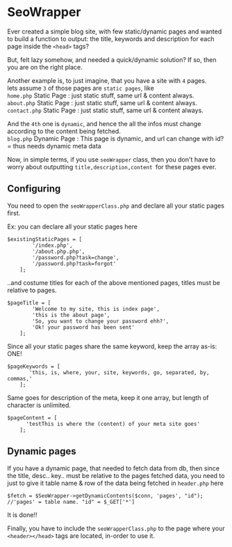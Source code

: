 SeoWrapper
===========================

Ever created a simple blog site, with few static/dynamic pages and wanted to build a function to output:
the title, keywords and description for each page inside the `<head>` tags?
	
But, felt lazy somehow, and needed a quick/dynamic solution? If so, then you are on the right place. 


Another example is, to just imagine, that you have a site with `4` pages.     
lets assume `3` of those pages are `static pages`, like    
        `home.php`  Static Page : just static stuff, same url & content always.    
        `about.php`  Static Page : just static stuff, same url & content always.     
        `contact.php`  Static Page : just static stuff, same url & content always.     
        
And the `4th` one is `dynamic`, and hence the all the infos must change according to the content being fetched.     
        `blog.php` Dynamic Page : This page is dynamic, and url can change with id?= thus needs dynamic meta data
        
Now, in simple terms, if you use `seoWrapper` class, then you don't have to worry about outputting `title,description,content
`for these pages ever. 
        

## Configuring

You need to open the `seoWrapperClass.php` and declare all your static pages first. 

Ex:  you  can declare all your static pages here

    $existingStaticPages = [
            '/index.php',
            '/about.php.php',
            '/password.php?task=change',
            '/password.php?task=forgot'
        ];
		 


..and costume titles for each of the above mentioned pages, titles must be relative to pages. 

    $pageTitle = [
            'Welcome to my site, this is index page',
            'this is the about page',
            'So, you want to change your password ehh?',
            'Ok! your password has been sent'
        ];



Since all your static pages share the same keyword, keep the array as-is: ONE! 

    $pageKeywords = [
           'this, is, where, your, site, keywords, go, separated, by, commas,'
        ];


Same goes for description of the meta, keep it one array, but length of character is unlimited.  

    $pageContent = [
          'testThis is where the (content) of your meta site goes'
        ];



## Dynamic pages
If you have a dynamic page, that needed to fetch data from db, then since the title, desc.. key.. must be relative 
to the pages fetched data, you need to just to give it table name & row of the data being fetched in `header.php` here

`$fetch = $SeoWrapper->getDynamicContents($conn, 'pages', "id"); //'pages' = table name. "id" = $_GET['*']`

It is done!! 

Finally, you have to include the `seoWrapperClass.php` to the page where your `<header></head>` tags are located, in-order to use it.	

